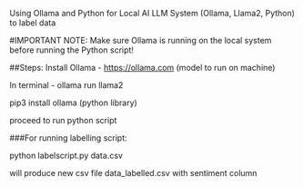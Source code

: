 Using Ollama and Python for Local AI LLM System (Ollama, Llama2, Python) to label data


#IMPORTANT NOTE:
Make sure Ollama is running on the local system before running the Python script!


##Steps:
Install Ollama - https://ollama.com (model to run on machine)

In terminal - ollama run llama2 

pip3 install ollama (python library)

proceed to run python script



###For running labelling script:

python labelscript.py data.csv

will produce new csv file data_labelled.csv with sentiment column

